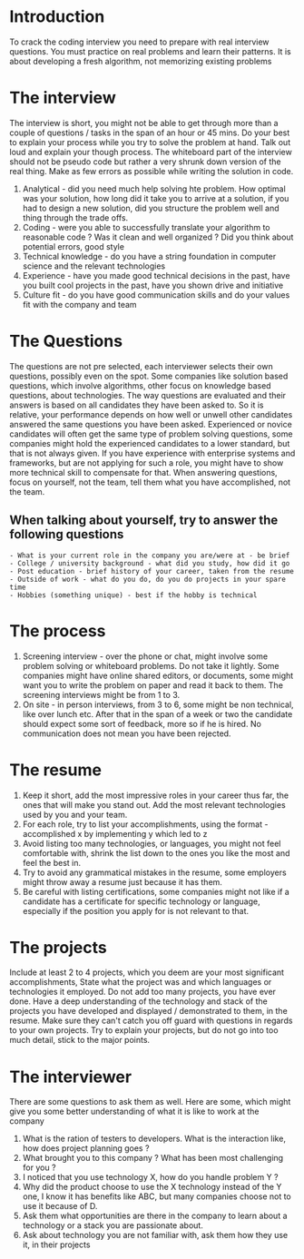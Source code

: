 # Introduction

To crack the coding interview you need to prepare with real interview questions. You must practice on real problems and learn their
patterns. It is about developing a fresh algorithm, not memorizing existing problems

# The interview

The interview is short, you might not be able to get through more than a couple of questions / tasks in the span of an hour or 45 mins.
Do your best to explain your process while you try to solve the problem at hand. Talk out loud and explain your though process. The
whiteboard part of the interview should not be pseudo code but rather a very shrunk down version of the real thing. Make as few errors as
possible while writing the solution in code.

1. Analytical - did you need much help solving hte problem. How optimal was your solution, how long did it take you to arrive at a
   solution, if you had to design a new solution, did you structure the problem well and thing through the trade offs.
2. Coding - were you able to successfully translate your algorithm to reasonable code ? Was it clean and well organized ? Did you think
   about potential errors, good style
3. Technical knowledge - do you have a string foundation in computer science and the relevant technologies
4. Experience - have you made good technical decisions in the past, have you built cool projects in the past, have you shown drive and
   initiative
5. Culture fit - do you have good communication skills and do your values fit with the company and team

# The Questions

The questions are not pre selected, each interviewer selects their own questions, possibly even on the spot. Some companies like solution
based questions, which involve algorithms, other focus on knowledge based questions, about technologies. The way questions are evaluated and
their answers is based on all candidates they have been asked to. So it is relative, your performance depends on how well or unwell other
candidates answered the same questions you have been asked. Experienced or novice candidates will often get the same type of problem solving
questions, some companies might hold the experienced candidates to a lower standard, but that is not always given. If you have experience
with enterprise systems and frameworks, but are not applying for such a role, you might have to show more technical skill to compensate for
that. When answering questions, focus on yourself, not the team, tell them what you have accomplished, not the team.

## When talking about yourself, try to answer the following questions

    - What is your current role in the company you are/were at - be brief
    - College / university background - what did you study, how did it go
    - Post education - brief history of your career, taken from the resume
    - Outside of work - what do you do, do you do projects in your spare time
    - Hobbies (something unique) - best if the hobby is technical

# The process

1. Screening interview - over the phone or chat, might involve some problem solving or whiteboard problems. Do not take it lightly. Some
   companies might have online shared editors, or documents, some might want you to write the problem on paper and read it back to them. The
   screening interviews might be from 1 to 3.
2. On site - in person interviews, from 3 to 6, some might be non technical, like over lunch etc. After that in the span of a week or two
   the candidate should expect some sort of feedback, more so if he is hired. No communication does not mean you have been rejected.

# The resume

1. Keep it short, add the most impressive roles in your career thus far, the ones that will make you stand out. Add the most relevant
   technologies used by you and your team.
2. For each role, try to list your accomplishments, using the format - accomplished x by implementing y which led to z
3. Avoid listing too many technologies, or languages, you might not feel comfortable with, shrink the list down to the ones you like the
   most and feel the best in.
4. Try to avoid any grammatical mistakes in the resume, some employers might throw away a resume just because it has them.
5. Be careful with listing certifications, some companies might not like if a candidate has a certificate for specific technology or
   language, especially if the position you apply for is not relevant to that.

# The projects

Include at least 2 to 4 projects, which you deem are your most significant accomplishments, State what the project was and which languages
or technologies it employed. Do not add too many projects, you have ever done. Have a deep understanding of the technology and stack of the
projects you have developed and displayed / demonstrated to them, in the resume. Make sure they can't catch you off guard with questions in
regards to your own projects. Try to explain your projects, but do not go into too much detail, stick to the major points.

# The interviewer

There are some questions to ask them as well. Here are some, which might give you some better understanding of what it is like to work at
the company

1. What is the ration of testers to developers. What is the interaction like, how does project planning goes ?
2. What brought you to this company ? What has been most challenging for you ?
3. I noticed that you use technology X, how do you handle problem Y ?
4. Why did the product choose to use the X technology instead of the Y one, I know it has benefits like ABC, but many companies choose not
   to use it because of D.
5. Ask them what opportunities are there in the company to learn about a technology or a stack you are passionate about.
6. Ask about technology you are not familiar with, ask them how they use it, in their projects
